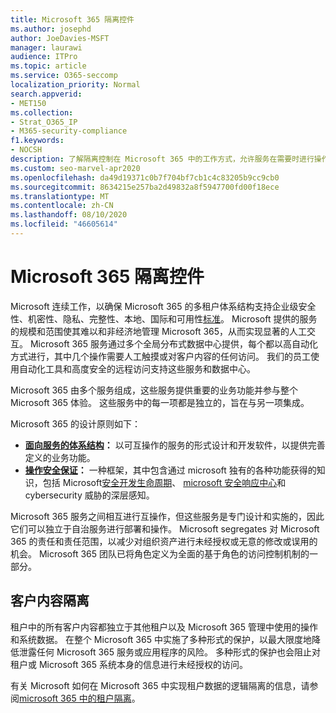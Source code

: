 ```yaml
---
title: Microsoft 365 隔离控件
ms.author: josephd
author: JoeDavies-MSFT
manager: laurawi
audience: ITPro
ms.topic: article
ms.service: O365-seccomp
localization_priority: Normal
search.appverid:
- MET150
ms.collection:
- Strat_O365_IP
- M365-security-compliance
f1.keywords:
- NOCSH
description: 了解隔离控制在 Microsoft 365 中的工作方式，允许服务在需要时进行操作或保持自治。
ms.custom: seo-marvel-apr2020
ms.openlocfilehash: da49d19371c0b7f704bf7cb1c4c83205b9cc9cb0
ms.sourcegitcommit: 8634215e257ba2d49832a8f5947700fd00f18ece
ms.translationtype: MT
ms.contentlocale: zh-CN
ms.lasthandoff: 08/10/2020
ms.locfileid: "46605614"
---
```

# <a name="microsoft-365-isolation-controls"></a>Microsoft 365 隔离控件 

Microsoft 连续工作，以确保 Microsoft 365 的多租户体系结构支持企业级安全性、机密性、隐私、完整性、本地、国际和可用性[标准](https://www.microsoft.com/TrustCenter/Compliance?service=Office#Icons)。 Microsoft 提供的服务的规模和范围使其难以和非经济地管理 Microsoft 365，从而实现显著的人工交互。 Microsoft 365 服务通过多个全局分布式数据中心提供，每个都以高自动化方式进行，其中几个操作需要人工触摸或对客户内容的任何访问。 我们的员工使用自动化工具和高度安全的远程访问支持这些服务和数据中心。 

Microsoft 365 由多个服务组成，这些服务提供重要的业务功能并参与整个 Microsoft 365 体验。 这些服务中的每一项都是独立的，旨在与另一项集成。

Microsoft 365 的设计原则如下：

 - **[面向服务的体系结构](https://docs.microsoft.com/previous-versions/aa480021(v=msdn.10))：** 以可互操作的服务的形式设计和开发软件，以提供完善定义的业务功能。
 - **[操作安全保证](https://www.microsoft.com/download/details.aspx?id=40872)：** 一种框架，其中包含通过 microsoft 独有的各种功能获得的知识，包括 Microsoft[安全开发生命周期](https://www.microsoft.com/sdl/default.aspx)、 [microsoft 安全响应中心](https://technet.microsoft.com/library/dn440717.aspx)和 cybersecurity 威胁的深层感知。

Microsoft 365 服务之间相互进行互操作，但这些服务是专门设计和实施的，因此它们可以独立于自治服务进行部署和操作。 Microsoft segregates 对 Microsoft 365 的责任和责任范围，以减少对组织资产进行未经授权或无意的修改或误用的机会。 Microsoft 365 团队已将角色定义为全面的基于角色的访问控制机制的一部分。

## <a name="customer-content-isolation"></a>客户内容隔离

租户中的所有客户内容都独立于其他租户以及 Microsoft 365 管理中使用的操作和系统数据。 在整个 Microsoft 365 中实施了多种形式的保护，以最大限度地降低泄露任何 Microsoft 365 服务或应用程序的风险。 多种形式的保护也会阻止对租户或 Microsoft 365 系统本身的信息进行未经授权的访问。

有关 Microsoft 如何在 Microsoft 365 中实现租户数据的逻辑隔离的信息，请参阅[microsoft 365 中的租户隔离](office-365-tenant-isolation-overview.md)。
